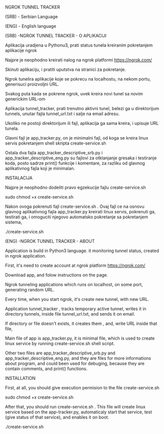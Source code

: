 NGROK TUNNEL TRACKER

(SRB) - Serbian Language

(ENG) - English language


(SRB) -NGROK TUNNEL TRACKER - O APLIKACIJI

Aplikacija uradjena u Pythonu3, prati status tunela kreiranim pokretanjem aplikacije ngrok

Najpre je neophodno kreirati nalog na ngrok platformi https://ngrok.com/

Skinuti aplikaciju, i pratiti uputstva na stranici za pokretanje.


Ngrok tunelira aplikacije koje se pokrecu na localhostu, na nekom portu, generisuci proizvoljni URL.

Svakog puta kada se pokrene ngrok, uvek kreira novi tunel sa novim generickim URL-om

Aplikacija tunnel_tracker, prati trenutno aktivni tunel, belezi ga u direktorijum tunnels, unutar fajla tunnel_url.txt i salje na email adresu.

Ukoliko ne postoji direktorijum ili fajl, aplikacija ga sama kreira, i upisuje URL tunela.

Glavni fajl je app_tracker.py, on je minimalni fajl, od koga se kreira linux servis pokretanjem shell skripta create-service.sh

Ostala dva fajla app_tracker_descriptive_srb.py i app_tracker_descriptive_eng.py su fajlovi za otklanjanje gresaka i testiranje koda, posto sadrze print() funkcije i komentare, za razliku od glavnog aplikativnog fajla koji je minimalan.


INSTALACIJA

Najpre je neophodno dodeliti pravo egzekucije fajlu create-service.sh

sudo chmod +x create-service.sh

Nakon ovoga pokrenuti fajl create-service.sh . Ovaj fajl ce na osnovu glavnog aplikativnog fajla app_tracker.py kreirati linux servis, pokrenuti ga, testirati ga, i omoguciti njegovo automatsko pokretanje sa pokretanjem sistema,

./create-service.sh



(ENG) -NGROK TUNNEL TRACKER - ABOUT 

Application is build in Python3 language. it monitoring tunnel status, created in ngrok application.

First, it's need to create account at ngrok platform https://ngrok.com/

Download app, and folow instructions on the page.

Ngrok tunneling applications which runs on localhost, on some port, generating random URL.

Every time, when you start ngrok, it's create new tunnel, with new URL.

Application tunnel_tracker , tracks temporary active tunnel, writes it in directory tunnels, inside file tunnel_url.txt, and sends it on email.

If directory or file doesn't exists, it creates them , and, write URL inside that file, 

Main file of app is app_tracker.py, it is minimal file, which is used to create linux service by running create-service.sh shell script.

Other two files are app_tracker_descriptive_srb.py and app_tracker_descriptive_eng.py, and they are files for more informations about program, and could been used for debuging, because they are contain comments, and print() functions.



INSTALLATION

First, at all, you should give execution permision to the file create-service.sh

sudo chmod +x create-service.sh


After that, you should run create-service.sh . This file will create linux service based on the app-tracker.py, automaticaly start that service, test (give status of that service), and enables it on boot.

./create-service.sh




